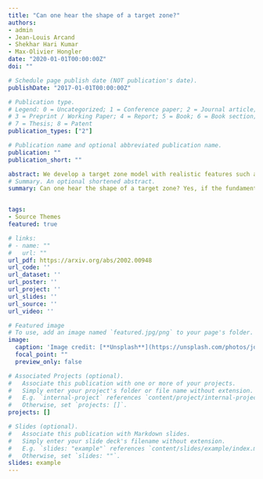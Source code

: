 ```yaml
---
title: "Can one hear the shape of a target zone?"
authors:
- admin
- Jean-Louis Arcand
- Shekhar Hari Kumar
- Max-Olivier Hongler
date: "2020-01-01T00:00:00Z"
doi: ""

# Schedule page publish date (NOT publication's date).
publishDate: "2017-01-01T00:00:00Z"

# Publication type.
# Legend: 0 = Uncategorized; 1 = Conference paper; 2 = Journal article;
# 3 = Preprint / Working Paper; 4 = Report; 5 = Book; 6 = Book section;
# 7 = Thesis; 8 = Patent
publication_types: ["2"]

# Publication name and optional abbreviated publication name.
publication: ""
publication_short: ""

abstract: We develop a target zone model with realistic features such as finite exit time, non-stationary dynamics and heavy tails. Our rigorous characterization of risk corresponds to the dynamic counterpart of a mean-preserving spread. We explicitly solve for both stationary and transient exchange rate paths, and show how they are influenced by the distance to both the time horizon and the target zone bands. This enables us to show how central bank intervention is endogenous to both the distance of the fundamental to the band and the underlying risk. We discuss how the credibility of the target zone is shaped by the set horizon and the degree of underlying risk, and we determine a minimum time at which the required parity can be reached. We prove that the interplay of the diffusive component and the destabilizing risk component can yield an endogenous regime shift characterized by a threshold level of risk above which the target zone ceases to exist. All the previous results cannot obtain by means of the standard Gaussian and affine models. We recover by numerical simulations the different exchange rate densities established by the target zone literature.
# Summary. An optional shortened abstract.
summary: Can one hear the shape of a target zone? Yes, if the fundamental process isn't too destabilized by the underlying risk.


tags:
- Source Themes
featured: true

# links:
# - name: ""
#   url: ""
url_pdf: https://arxiv.org/abs/2002.00948
url_code: ''
url_dataset: ''
url_poster: ''
url_project: ''
url_slides: ''
url_source: ''
url_video: ''

# Featured image
# To use, add an image named `featured.jpg/png` to your page's folder. 
image:
  caption: 'Image credit: [**Unsplash**](https://unsplash.com/photos/jdD8gXaTZsc)'
  focal_point: ""
  preview_only: false

# Associated Projects (optional).
#   Associate this publication with one or more of your projects.
#   Simply enter your project's folder or file name without extension.
#   E.g. `internal-project` references `content/project/internal-project/index.md`.
#   Otherwise, set `projects: []`.
projects: []

# Slides (optional).
#   Associate this publication with Markdown slides.
#   Simply enter your slide deck's filename without extension.
#   E.g. `slides: "example"` references `content/slides/example/index.md`.
#   Otherwise, set `slides: ""`.
slides: example
---
```

